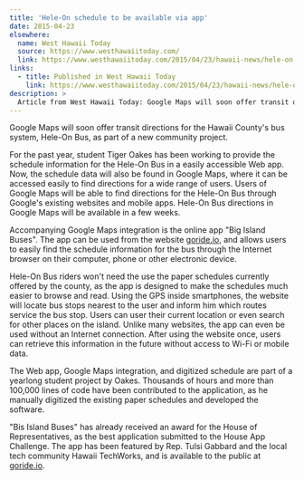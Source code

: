 ```yaml
---
title: 'Hele-On schedule to be available via app'
date: 2015-04-23
elsewhere:
  name: West Hawaii Today
  source: https://www.westhawaiitoday.com/
  link: https://www.westhawaiitoday.com/2015/04/23/hawaii-news/hele-on-schedule-to-be-available-via-app/
links:
  - title: Published in West Hawaii Today
    link: https://www.westhawaiitoday.com/2015/04/23/hawaii-news/hele-on-schedule-to-be-available-via-app/
description: >
  Article from West Hawaii Today: Google Maps will soon offer transit directions for the Hawaii County's bus system, Hele-On Bus, as part of a new community project.
---
```


Google Maps will soon offer transit directions for the Hawaii County's bus system, Hele-On Bus, as part of a new community project.

For the past year, student Tiger Oakes has been working to provide the schedule information for the Hele-On Bus in a easily accessible Web app. Now, the schedule data will also be found in Google Maps, where it can be accessed easily to find directions for a wide range of users. Users of Google Maps will be able to find directions for the Hele-On Bus through Google's existing websites and mobile apps. Hele-On Bus directions in Google Maps will be available in a few weeks.

Accompanying Google Maps integration is the online app "Big Island Buses". The app can be used from the website [goride.io](https://notwoods.github.io/big-island-buses), and allows users to easily find the schedule information for the bus through the Internet browser on their computer, phone or other electronic device.

Hele-On Bus riders won't need the use the paper schedules currently offered by the county, as the app is designed to make the schedules much easier to browse and read. Using the GPS inside smartphones, the website will locate bus stops nearest to the user and inform him which routes service the bus stop. Users can user their current location or even search for other places on the island. Unlike many websites, the app can even be used without an Internet connection. After using the website once, users can retrieve this information in the future without access to Wi-Fi or mobile data.

The Web app, Google Maps integration, and digitized schedule are part of a yearlong student project by Oakes. Thousands of hours and more than 100,000 lines of code have been contributed to the application, as he manually digitized the existing paper schedules and developed the software.

"Bis Island Buses" has already received an award for the House of Representatives, as the best application submitted to the House App Challenge. The app has been featured by Rep. Tulsi Gabbard and the local tech community Hawaii TechWorks, and is available to the public at [goride.io](https://notwoods.github.io/big-island-buses).
